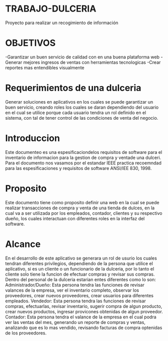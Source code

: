 # TRABAJO-DULCERIA

Proyecto para realizar un recogimiento de información

# OBJETIVOS

-Garantizar un buen servicio de calidad con en una buena plataforma web
-Generar mejores ingresos de ventas con herramientas tecnologicas
-Crear reportes mas entendibles visualmente

# Requerimientos de una dulceria

Generar soluciones en aplicativos en los cuales se puede garantizar un buen servicio, creando roles los cuales se daran dependiendo del usuario en el cual se utilice porque cada usuario tendra un rol definido en el sistema, con tal de tener control de las condiciones de venta del negocio.

# Introduccion
Este documenteo es una espesificaciondelos requisitos de software para el inventario de informacion para la gestion de compra y ventade una dulceri.  Para el documento nos vasamos por el estandar IEEE practica recoemndad para  las espesificaciones y requisitos de software ANSI/IEE 830, 1998.

# Proposito
Este documento tiene como proposito definir una web en la cual se puede realizar transacciones de compra y venta de una tienda de dulces, en la cual va a ser utilizada por los empleados, contador, clientes y su respectivo dueño, los cuales interactuan con diferentes roles en la interfaz del software.

# Alcance
En el desarrollo de este aplicativo se generara un rol de usurio los cuales tendran diferentes privilegios, dependiendo de la persona que utilice el aplicativo, si es un cliente o un funcionario de la dulceria, por lo tanto el cliente solo tiene la funcion de efectuar compras y revisar sus compras. Dentro del personal de la dulceria estarian entes diferentes como lo son:
Administrador/Dueño: Esta persona tendra las funciones de revisar valances de la empresa, ver el inventario completo, observar los proveedores, crear nuevos proveedores, crear usuarios para diferentes empleados.
Vendedor: Esta persona tendra las funciones de revisar compras, efectuarlas, revisar inventario, sugerir compra de algun producto, crear nuevos productos, ingresar provicones obtenidas de algun proveedor.
Contador: Esta persona tendra el valance de la empresa en el cual podra ver las ventas del mes, generando un reporte de compras y ventas, analizando que es lo mas vendido, revisando facturas de compra optenidas de los proveedores.

